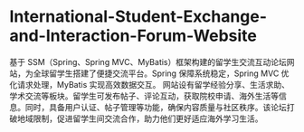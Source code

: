 # International-Student-Exchange-and-Interaction-Forum-Website
基于 SSM（Spring、Spring MVC、MyBatis）框架构建的留学生交流互动论坛网站，为全球留学生搭建了便捷交流平台。Spring 保障系统稳定，Spring MVC 优化请求处理，MyBatis 实现高效数据交互。  网站设有留学经验分享、生活求助、学术交流等板块。留学生可发布帖子、评论互动，获取院校申请、海外生活等信息。同时，具备用户认证、帖子管理等功能，确保内容质量与社区秩序。该论坛打破地域限制，促进留学生间交流合作，助力他们更好适应海外学习生活。 
